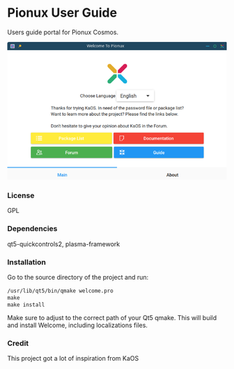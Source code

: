# Pionux User Guide

Users guide portal for Pionux Cosmos.

![Screenshot](images/welcome1.png)

### License
GPL

### Dependencies

qt5-quickcontrols2, plasma-framework


### Installation
Go to the source directory of the project and run:

```
/usr/lib/qt5/bin/qmake welcome.pro
make
make install
```

Make sure to adjust to the correct path of your Qt5 qmake. This will build and install Welcome, including localizations files.

### Credit 
This project got a lot of inspiration from KaOS